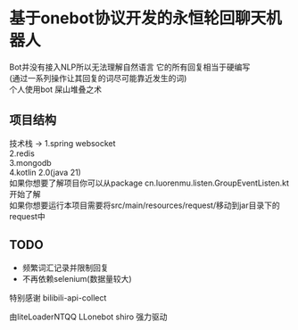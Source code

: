 # 基于onebot协议开发的永恒轮回聊天机器人

Bot并没有接入NLP所以无法理解自然语言 它的所有回复相当于硬编写    
(通过一系列操作让其回复的词尽可能靠近发生的词)     
个人使用bot 屎山堆叠之术

## 项目结构

技术栈 ->
1.spring websocket   
2.redis   
3.mongodb   
4.kotlin 2.0(java 21)    
如果你想要了解项目你可以从package cn.luorenmu.listen.GroupEventListen.kt开始了解    
如果你想要运行本项目需要将src/main/resources/request/移动到jar目录下的request中

## TODO

- 频繁词汇记录并限制回复
- 不再依赖selenium(数据量较大)       
      
     
特别感谢 bilibili-api-collect     

由liteLoaderNTQQ LLonebot shiro 强力驱动

